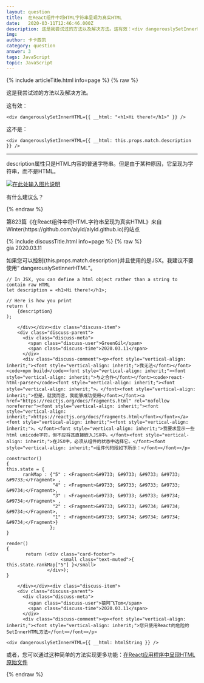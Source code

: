 ```yaml
---
layout: question
title:  在React组件中将HTML字符串呈现为真实HTML
date:   2020-03-11T12:46:46.000Z
description: 这是我尝试过的方法以及解决方法。这有效：<div dangerouslySetInnerHTML={{ __html  "<h1>Hi there...
img: 
author: 卡卡西凯
category: question
answer: 3
tags: JavaScript
topic: JavaScript
---
```

<div class="article-root">
  <div class="article">
    {% include articleTitle.html info=page %}
    {% raw %}
    <div class="article-content"><p><font style="vertical-align: inherit;"><font style="vertical-align: inherit;">这是我尝试过的方法以及解决方法。</font></font></p>

<p><font style="vertical-align: inherit;"><font style="vertical-align: inherit;">这有效：</font></font></p>

<pre><code>&lt;div dangerouslySetInnerHTML={{ __html: "&lt;h1&gt;Hi there!&lt;/h1&gt;" }} /&gt;
</code></pre>

<p><font style="vertical-align: inherit;"><font style="vertical-align: inherit;">这不是：</font></font></p>

<pre><code>&lt;div dangerouslySetInnerHTML={{ __html: this.props.match.description }} /&gt;
</code></pre>

<hr>

<p><font style="vertical-align: inherit;"><font style="vertical-align: inherit;">description属性只是HTML内容的普通字符串。</font><font style="vertical-align: inherit;">但是由于某种原因，它呈现为字符串，而不是HTML。</font></font></p>

<p><a href="https://www.samyoc.com//uploads/users/9993/images/thumbnails/1583930806346.png" data-src="https://www.samyoc.com//uploads/users/9993/images/1583930806346.png" rel="noreferrer"><img src="https://i.stack.imgur.com/cI25q.png" alt="在此处输入图片说明"></a></p>

<p><font style="vertical-align: inherit;"><font style="vertical-align: inherit;">有什么建议么？</font></font></p></div>
    {% endraw %}
  </div>
  <p class="winter_mark">第823篇《在React组件中将HTML字符串呈现为真实HTML》来自Winter(https://github.com/aiyld/aiyld.github.io)的站点</p>
  <div class="discuss-wrapper">
    {% include discussTitle.html info=page %}
    {% raw %}
    <div class="discuss-item">
        <div class="discuss-parent">
          <div class="discuss-meta">
            <span class="discuss-user">gia</span>
            <span class="discuss-time">2020.03.11</span>
          </div>
          <div class="discuss-comment"><p><font style="vertical-align: inherit;"><font style="vertical-align: inherit;">如果您可以控制{this.props.match.description}并且使用的是JSX。</font><font style="vertical-align: inherit;">我建议不要使用“ dangerouslySetInnerHTML”。</font></font></p>

<pre><code>// In JSX, you can define a html object rather than a string to contain raw HTML<font></font>
let description = &lt;h1&gt;Hi there!&lt;/h1&gt;;<font></font>
<font></font>
// Here is how you print<font></font>
return (<font></font>
    {description}<font></font>
);<font></font>
</code></pre></div>
        </div></div><div class="discuss-item">
        <div class="discuss-parent">
          <div class="discuss-meta">
            <span class="discuss-user">GreenGil</span>
            <span class="discuss-time">2020.03.11</span>
          </div>
          <div class="discuss-comment"><p><font style="vertical-align: inherit;"><font style="vertical-align: inherit;">我无法</font></font><code>npm build</code><font style="vertical-align: inherit;"><font style="vertical-align: inherit;">与之合作</font></font><code>react-html-parser</code><font style="vertical-align: inherit;"><font style="vertical-align: inherit;">。</font><font style="vertical-align: inherit;">但是，就我而言，我能够成功使用</font></font><a href="https://reactjs.org/docs/fragments.html" rel="nofollow noreferrer"><font style="vertical-align: inherit;"><font style="vertical-align: inherit;">https://reactjs.org/docs/fragments.html</font></font></a><font style="vertical-align: inherit;"><font style="vertical-align: inherit;">。</font><font style="vertical-align: inherit;">我要求显示一些html unicode字符，但不应将其直接嵌入JSX中。</font><font style="vertical-align: inherit;">在JSX中，必须从组件的状态中选择它。</font><font style="vertical-align: inherit;">组件代码段如下所示：</font></font></p>

<pre><code>constructor() <font></font>
{<font></font>
this.state = {<font></font>
      rankMap : {"5" : &lt;Fragment&gt;&amp;#9733; &amp;#9733; &amp;#9733; &amp;#9733; &amp;#9733;&lt;/Fragment&gt; , <font></font>
                 "4" : &lt;Fragment&gt;&amp;#9733; &amp;#9733; &amp;#9733; &amp;#9733; &amp;#9734;&lt;/Fragment&gt;, <font></font>
                 "3" : &lt;Fragment&gt;&amp;#9733; &amp;#9733; &amp;#9733; &amp;#9734; &amp;#9734;&lt;/Fragment&gt; , <font></font>
                 "2" : &lt;Fragment&gt;&amp;#9733; &amp;#9733; &amp;#9734; &amp;#9734; &amp;#9734;&lt;/Fragment&gt;, <font></font>
                 "1" : &lt;Fragment&gt;&amp;#9733; &amp;#9734; &amp;#9734; &amp;#9734; &amp;#9734;&lt;/Fragment&gt;}<font></font>
                };<font></font>
}<font></font>
<font></font>
render() <font></font>
{<font></font>
       return (&lt;div class="card-footer"&gt;<font></font>
                    &lt;small class="text-muted"&gt;{ this.state.rankMap["5"] }&lt;/small&gt;<font></font>
               &lt;/div&gt;);<font></font>
}<font></font>
</code></pre></div>
        </div></div><div class="discuss-item">
        <div class="discuss-parent">
          <div class="discuss-meta">
            <span class="discuss-user">猿阿飞Tom</span>
            <span class="discuss-time">2020.03.11</span>
          </div>
          <div class="discuss-comment"><p><font style="vertical-align: inherit;"><font style="vertical-align: inherit;">您只使用React的危险的SetInnerHTML方法</font></font></p>

<p><code>&lt;div dangerouslySetInnerHTML={{ __html: htmlString }} /&gt;</code></p>

<p><font style="vertical-align: inherit;"><font style="vertical-align: inherit;">或者，您可以通过这种简单的方法实现更多功能：</font></font><a href="https://www.4codev.com/react/render-the-html-raw-in-react-app-idpx6182013449177354385.html" rel="nofollow noreferrer"><font style="vertical-align: inherit;"><font style="vertical-align: inherit;">在React应用程序中呈现HTML原始文件</font></font></a></p></div>
        </div></div>
    {% endraw %}
  </div>
<div>
